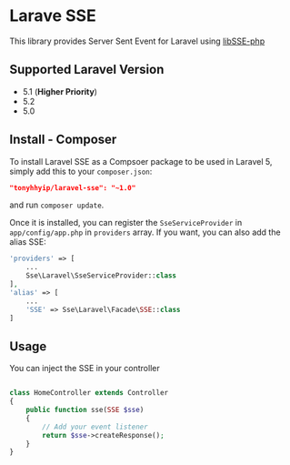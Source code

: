 # Larave SSE

This library provides Server Sent Event for Laravel using [libSSE-php](https://github.com/tonyhhyip/libSSE-php)

## Supported Laravel Version
- 5.1 (**Higher Priority**) 
- 5.2
- 5.0

## Install - Composer
To install Laravel SSE as a Compsoer package to be used in Laravel 5, simply add this to your `composer.json`:

```json
"tonyhhyip/laravel-sse": "~1.0"
```

and run `composer update`.

Once it is installed, you can register the `SseServiceProvider` in `app/config/app.php` in `providers` array.
If you want, you can also add the alias SSE:

```php
'providers' => [
    ...
    Sse\Laravel\SseServiceProvider::class
],
'alias' => [
    ...
    'SSE' => Sse\Laravel\Facade\SSE::class
]
```

## Usage

You can inject the SSE in your controller
```php

class HomeController extends Controller
{
    public function sse(SSE $sse)
    {
        // Add your event listener
        return $sse->createResponse();
    }
}

```
